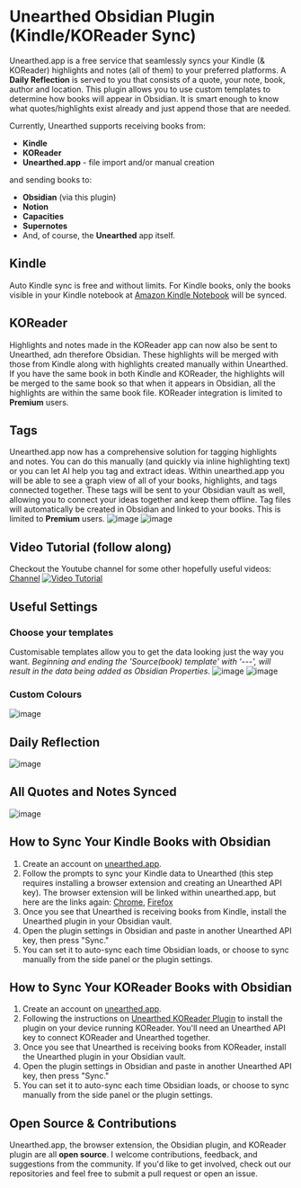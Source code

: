 # Unearthed Obsidian Plugin (Kindle/KOReader Sync)

Unearthed.app is a free service that seamlessly syncs your Kindle (& KOReader) highlights and notes (all of them) to your preferred platforms.
A **Daily Reflection** is served to you that consists of a quote, your note, book, author and location. This plugin allows you to use custom templates to determine how books will appear in Obsidian. It is smart enough to know what quotes/highlights exist already and just append those that are needed.

Currently, Unearthed supports receiving books from:

-   **Kindle**
-   **KOReader**
-   **Unearthed.app** - file import and/or manual creation

and sending books to:

-   **Obsidian** (via this plugin)
-   **Notion**
-   **Capacities**
-   **Supernotes**
-   And, of course, the **Unearthed** app itself.


## Kindle
Auto Kindle sync is free and without limits. For Kindle books, only the books visible in your Kindle notebook at [Amazon Kindle Notebook](https://read.amazon.com/notebook) will be synced.

## KOReader
Highlights and notes made in the KOReader app can now also be sent to Unearthed, adn therefore Obsidian. These highlights will be merged with those from Kindle along with highlights created manually within Unearthed. If you have the same book in both Kindle and KOReader, the highlights will be merged to the same book so that when it appears in Obsidian, all the highlights are within the same book file. KOReader integration is limited to **Premium** users.

## Tags

Unearthed.app now has a comprehensive solution for tagging highlights and notes. You can do this manually (and quickly via inline highlighting text) or you can let AI help you tag and extract ideas. Within unearthed.app you will be able to see a graph view of all of your books, highlights, and tags connected together. These tags will be sent to your Obsidian vault as well, allowing you to connect your ideas together and keep them offline. Tag files will automatically be created in Obsidian and linked to your books. This is limited to **Premium** users.
![image](https://github.com/user-attachments/assets/15ce1a8d-3032-4f32-b4e4-61c9befd1464)
![image](https://github.com/user-attachments/assets/06e1332a-9196-4781-95d7-5b3b1a688efa)

## Video Tutorial (follow along)
Checkout the Youtube channel for some other hopefully useful videos: [Channel](https://www.youtube.com/@CheersCal)
[![Video Tutorial](https://img.youtube.com/vi/uilUlt4wRVs/maxresdefault.jpg)](https://www.youtube.com/watch?v=uilUlt4wRVs)

## Useful Settings

### Choose your templates

Customisable templates allow you to get the data looking just the way you want.
_Beginning and ending the 'Source(book) template' with '---', will result in the data being added as Obsidian Properties._
![image](https://github.com/user-attachments/assets/9b6d1f4c-9a12-410b-ae65-1a3db6a32004)
![image](https://github.com/user-attachments/assets/036e3adf-05cb-4842-b111-3305137cfa68)

### Custom Colours

![image](https://github.com/user-attachments/assets/b36b1082-5784-4e75-9c0d-517b83c08816)

## Daily Reflection

![image](https://github.com/user-attachments/assets/e0bb8af3-1d8c-4037-a38a-89a339b371f4)

## All Quotes and Notes Synced

![image](https://github.com/user-attachments/assets/50bd5fc9-c13e-4c8c-86db-ddba0a88a4cd)

## How to Sync Your Kindle Books with Obsidian

1. Create an account on [unearthed.app](https://unearthed.app).
2. Follow the prompts to sync your Kindle data to Unearthed (this step requires installing a browser extension and creating an Unearthed API key). The browser extension will be linked within unearthed.app, but here are the links again: [Chrome](https://chromewebstore.google.com/detail/unearthed-app/aneeklbnnklhdaipicoakebmbedcgmfb), [Firefox](https://addons.mozilla.org/en-US/firefox/addon/unearthed-app/?utm_source=addons.mozilla.org&utm_medium=referral&utm_content=search)
3. Once you see that Unearthed is receiving books from Kindle, install the Unearthed plugin in your Obsidian vault.
4. Open the plugin settings in Obsidian and paste in another Unearthed API key, then press "Sync."
5. You can set it to auto-sync each time Obsidian loads, or choose to sync manually from the side panel or the plugin settings.

## How to Sync Your KOReader Books with Obsidian

1. Create an account on [unearthed.app](https://unearthed.app).
2. Following the instructions on [Unearthed KOReader Plugin](https://github.com/Unearthed-App/unearthed-koreader) to install the plugin on your device running KOReader. You'll need an Unearthed API key to connect KOReader and Unearthed together.
3. Once you see that Unearthed is receiving books from KOReader, install the Unearthed plugin in your Obsidian vault.
4. Open the plugin settings in Obsidian and paste in another Unearthed API key, then press "Sync."
5. You can set it to auto-sync each time Obsidian loads, or choose to sync manually from the side panel or the plugin settings.

## Open Source & Contributions

Unearthed.app, the browser extension, the Obsidian plugin, and KOReader plugin are all **open source**. I welcome contributions, feedback, and suggestions from the community. If you'd like to get involved, check out our repositories and feel free to submit a pull request or open an issue.
